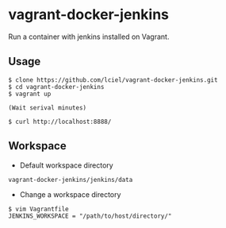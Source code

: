 vagrant-docker-jenkins
=====

Run a container with jenkins installed on Vagrant.

## Usage

```
$ clone https://github.com/lciel/vagrant-docker-jenkins.git
$ cd vagrant-docker-jenkins
$ vagrant up

(Wait serival minutes)

$ curl http://localhost:8888/
```

## Workspace

- Default workspace directory

```
vagrant-docker-jenkins/jenkins/data
```

- Change a workspace directory

```
$ vim Vagrantfile
JENKINS_WORKSPACE = "/path/to/host/directory/"
```
